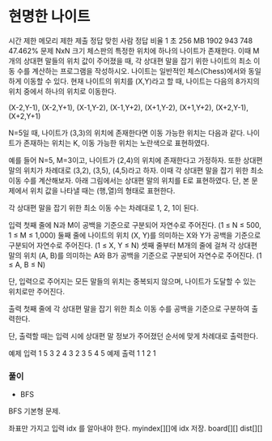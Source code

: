 # 현명한 나이트
시간 제한	메모리 제한	제출	정답	맞힌 사람	정답 비율
1 초	256 MB	1902	943	748	47.462%
문제
NxN 크기 체스판의 특정한 위치에 하나의 나이트가 존재한다. 이때 M개의 상대편 말들의 위치 값이 주어졌을 때, 각 상대편 말을 잡기 위한 나이트의 최소 이동 수를 계산하는 프로그램을 작성하시오.
나이트는 일반적인 체스(Chess)에서와 동일하게 이동할 수 있다. 현재 나이트의 위치를 (X,Y)라고 할 때, 나이트는 다음의 8가지의 위치 중에서 하나의 위치로 이동한다.

(X-2,Y-1), (X-2,Y+1), (X-1,Y-2), (X-1,Y+2), (X+1,Y-2), (X+1,Y+2), (X+2,Y-1), (X+2,Y+1)

N=5일 때, 나이트가 (3,3)의 위치에 존재한다면 이동 가능한 위치는 다음과 같다. 나이트가 존재하는 위치는 K, 이동 가능한 위치는 노란색으로 표현하였다.



예를 들어 N=5, M=3이고, 나이트가 (2,4)의 위치에 존재한다고 가정하자. 또한 상대편 말의 위치가 차례대로 (3,2), (3,5), (4,5)라고 하자. 이때 각 상대편 말을 잡기 위한 최소 이동 수를 계산해보자. 아래 그림에서는 상대편 말의 위치를 E로 표현하였다. 단, 본 문제에서 위치 값을 나타낼 때는 (행,열)의 형태로 표현한다.



각 상대편 말을 잡기 위한 최소 이동 수는 차례대로 1, 2, 1이 된다.

입력
첫째 줄에 N과 M이 공백을 기준으로 구분되어 자연수로 주어진다. (1 ≤ N ≤ 500, 1 ≤ M ≤ 1,000) 둘째 줄에 나이트의 위치 (X, Y)를 의미하는 X와 Y가 공백을 기준으로 구분되어 자연수로 주어진다. (1 ≤ X, Y ≤ N) 셋째 줄부터 M개의 줄에 걸쳐 각 상대편 말의 위치 (A, B)를 의미하는 A와 B가 공백을 기준으로 구분되어 자연수로 주어진다. (1 ≤ A, B ≤ N)

단, 입력으로 주어지는 모든 말들의 위치는 중복되지 않으며, 나이트가 도달할 수 있는 위치로만 주어진다.

출력
첫째 줄에 각 상대편 말을 잡기 위한 최소 이동 수를 공백을 기준으로 구분하여 출력한다.

단, 출력할 때는 입력 시에 상대편 말 정보가 주어졌던 순서에 맞게 차례대로 출력한다.

예제 입력 1 
5 3
2 4
3 2
3 5
4 5
예제 출력 1 
1 2 1

### 풀이
- BFS

BFS 기본형 문제.

좌표만 가지고 입력 idx 를 알아내야 한다.
myindex[][]에 idx 저장.
board[][]
dist[][]

